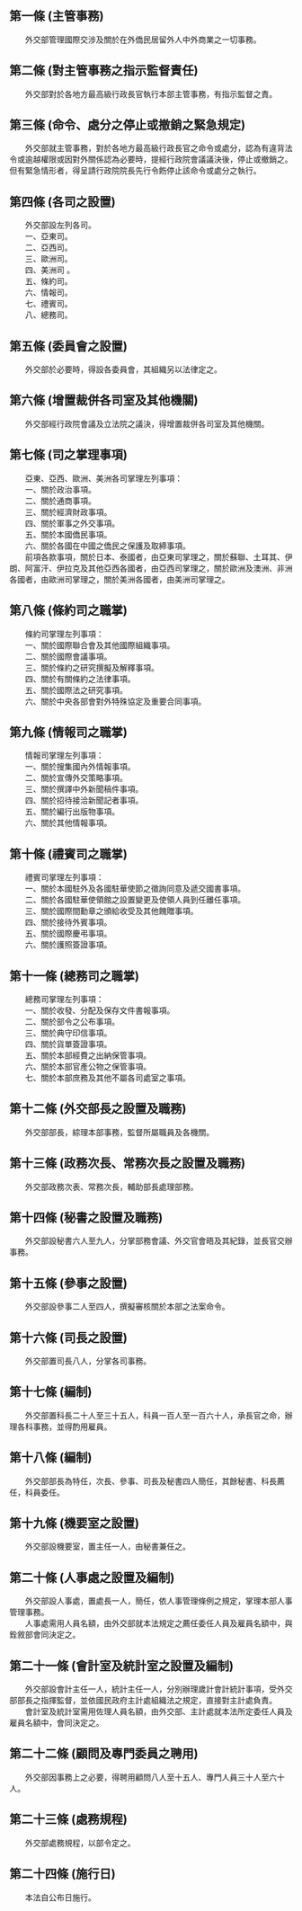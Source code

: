 第一條 (主管事務)
-----------------
　　外交部管理國際交涉及關於在外僑民居留外人中外商業之一切事務。  


第二條 (對主管事務之指示監督責任)
---------------------------------
　　外交部對於各地方最高級行政長官執行本部主管事務，有指示監督之責。  


第三條 (命令、處分之停止或撤銷之緊急規定)
-----------------------------------------
　　外交部就主管事務，對於各地方最高級行政長官之命令或處分，認為有違背法令或逾越權限或因對外關係認為必要時，提經行政院會議議決後，停止或撤銷之。但有緊急情形者，得呈請行政院院長先行令飭停止該命令或處分之執行。  


第四條 (各司之設置)
-------------------
　　外交部設左列各司。  
　　一、亞東司。  
　　二、亞西司。  
　　三、歐洲司。  
　　四、美洲司 。  
　　五、條約司。  
　　六、情報司。  
　　七、禮賓司。  
　　八、總務司。  


第五條 (委員會之設置)
---------------------
　　外交部於必要時，得設各委員會，其組織另以法律定之。  


第六條 (增置裁併各司室及其他機關)
---------------------------------
　　外交部經行政院會議及立法院之議決，得增置裁併各司室及其他機關。  


第七條 (司之掌理事項)
---------------------
　　亞東、亞西、歐洲、美洲各司掌理左列事項：  
　　一、關於政治事項。  
　　二、關於通商事項。  
　　三、關於經濟財政事項。  
　　四、關於軍事之外交事項。  
　　五、關於本國僑民事項。  
　　六、關於各國在中國之僑民之保護及取締事項。  
　　前項各款事項，關於日本、泰國者，由亞東司掌理之，關於蘇聯、土耳其、伊朗、阿富汗、伊拉克及其他亞西各國者，由亞西司掌理之，關於歐洲及澳洲、非洲各國者，由歐洲司掌理之，關於美洲各國者，由美洲司掌理之。  


第八條 (條約司之職掌)
---------------------
　　條約司掌理左列事項：  
　　一、關於國際聯合會及其他國際組織事項。  
　　二、關於國際會議事項。  
　　三、關於條約之研究撰擬及解釋事項。  
　　四、關於有關條約之法律事項。  
　　五、關於國際法之研究事項。  
　　六、關於中央各部會對外特殊協定及重要合同事項。  


第九條 (情報司之職掌)
---------------------
　　情報司掌理左列事項：  
　　一、關於搜集國內外情報事項。  
　　二、關於宣傳外交策略事項。  
　　三、關於撰譯中外新聞稿件事項。  
　　四、關於招待接洽新聞記者事項。  
　　五、關於編行出版物事項。  
　　六、關於其他情報事項。  


第十條 (禮賓司之職掌)
---------------------
　　禮賓司掌理左列事項：  
　　一、關於本國駐外及各國駐華使節之徵詢同意及遞交國書事項。  
　　二、關於各國駐華使領館之設置變更及使領人員到任離任事項。  
　　三、關於國際間勳章之頒給收受及其他餽贈事項。  
　　四、關於接待外賓事項。  
　　五、關於國際慶弔事項。  
　　六、關於護照簽證事項。  


第十一條 (總務司之職掌)
-----------------------
　　總務司掌理左列事項：  
　　一、關於收發、分配及保存文件書報事項。  
　　二、關於部令之公布事項。  
　　三、關於典守印信事項。  
　　四、關於貨單簽證事項。  
　　五、關於本部經費之出納保管事項。  
　　六、關於本部官產公物之保管事項。  
　　七、關於本部庶務及其他不屬各司處室之事項。  


第十二條 (外交部長之設置及職務)
-------------------------------
　　外交部部長，綜理本部事務，監督所屬職員及各機關。  


第十三條 (政務次長、常務次長之設置及職務)
-----------------------------------------
　　外交部政務次表、常務次長，輔助部長處理部務。  


第十四條 (秘書之設置及職務)
---------------------------
　　外交部設秘書六人至九人，分掌部務會議、外交官會晤及其紀錄，並長官交辦事務。  


第十五條 (參事之設置)
---------------------
　　外交部設參事二人至四人，撰擬審核關於本部之法案命令。  


第十六條 (司長之設置)
---------------------
　　外交部置司長八人，分掌各司事務。  


第十七條 (編制)
---------------
　　外交部置科長二十人至三十五人，科員一百人至一百六十人，承長官之命，辦理各科事務，並得酌用雇員。  


第十八條 (編制)
---------------
　　外交部部長為特任，次長、參事、司長及秘書四人簡任，其餘秘書、科長薦任，科員委任。  


第十九條 (機要室之設置)
-----------------------
　　外交部設機要室，置主任一人，由秘書兼任之。  


第二十條 (人事處之設置及編制)
-----------------------------
　　外交部設人事處，置處長一人，簡任，依人事管理條例之規定，掌理本部人事管理事務。  
　　人事處需用人員名額，由外交部就本法規定之薦任委任人員及雇員名額中，與銓敘部會同決定之。  


第二十一條 (會計室及統計室之設置及編制)
---------------------------------------
　　外交部設會計主任一人，統計主任一人，分別辦理歲計會計統計事項，受外交部部長之指揮監督，並依國民政府主計處組織法之規定，直接對主計處負責。  
　　會計室及統計室需用佐理人員名額，由外交部、主計處就本法所定委任人員及雇員名額中，會同決定之。  


第二十二條 (顧問及專門委員之聘用)
---------------------------------
　　外交部因事務上之必要，得聘用顧問八人至十五人、專門人員三十人至六十人。  


第二十三條 (處務規程)
---------------------
　　外交部處務規程，以部令定之。  


第二十四條 (施行日)
-------------------
　　本法自公布日施行。